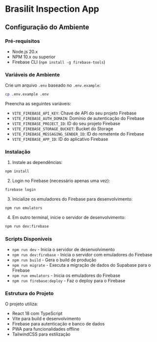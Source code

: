 # Brasilit Inspection App

## Configuração do Ambiente

### Pré-requisitos
- Node.js 20.x
- NPM 10.x ou superior
- Firebase CLI (`npm install -g firebase-tools`)

### Variáveis de Ambiente
Crie um arquivo `.env` baseado no `.env.example`:
```bash
cp .env.example .env
```

Preencha as seguintes variáveis:
- `VITE_FIREBASE_API_KEY`: Chave de API do seu projeto Firebase
- `VITE_FIREBASE_AUTH_DOMAIN`: Domínio de autenticação do Firebase
- `VITE_FIREBASE_PROJECT_ID`: ID do seu projeto Firebase
- `VITE_FIREBASE_STORAGE_BUCKET`: Bucket do Storage
- `VITE_FIREBASE_MESSAGING_SENDER_ID`: ID do remetente do Firebase
- `VITE_FIREBASE_APP_ID`: ID do aplicativo Firebase

### Instalação

1. Instale as dependências:
```bash
npm install
```

2. Login no Firebase (necessário apenas uma vez):
```bash
firebase login
```

3. Inicialize os emuladores do Firebase para desenvolvimento:
```bash
npm run emulators
```

4. Em outro terminal, inicie o servidor de desenvolvimento:
```bash
npm run dev:firebase
```

### Scripts Disponíveis

- `npm run dev` - Inicia o servidor de desenvolvimento
- `npm run dev:firebase` - Inicia o servidor com emuladores do Firebase
- `npm run build` - Gera o build de produção
- `npm run migrate` - Executa a migração de dados do Supabase para o Firebase
- `npm run emulators` - Inicia os emuladores do Firebase
- `npm run firebase:deploy` - Faz o deploy para o Firebase

### Estrutura do Projeto

O projeto utiliza:
- React 18 com TypeScript
- Vite para build e desenvolvimento
- Firebase para autenticação e banco de dados
- PWA para funcionalidades offline
- TailwindCSS para estilização
